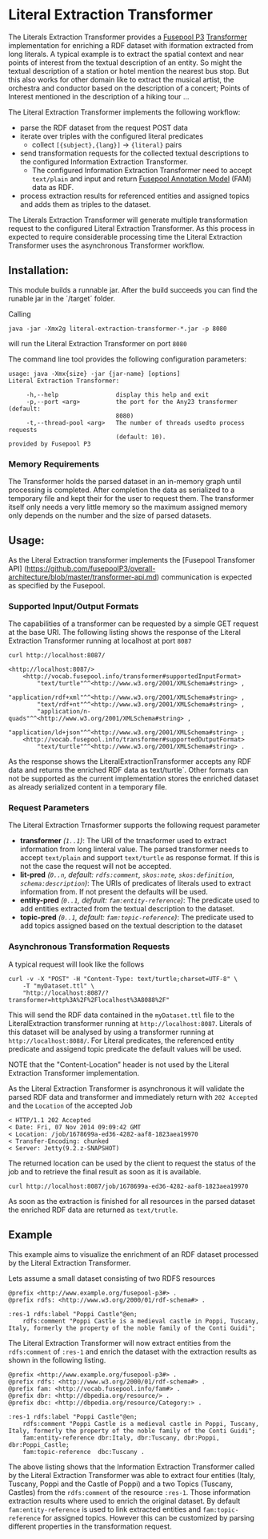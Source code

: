 # Literal Extraction Transformer

The Literals Extraction Transformer provides a [Fusepool P3](http://p3.fusepool.eu/) 
[Transformer](https://github.com/fusepoolP3/overall-architecture/blob/master/transformer-api.md) 
implementation for enriching a RDF dataset with iformation extracted from long
literals. A typical example is to extract the spatial context and near points of
interest from the textual description of an entity. So might the textual description
of a station or hotel mention the nearest bus stop. But this also works for other
domain like to extract the musical artist, the orchestra and conductor based
on the description of a concert; Points of Interest mentioned in the description
of a hiking tour ...

The Literal Extraction Transformer implements the following workflow:

* parse the RDF dataset from the request POST data
* iterate over triples with the configured literal predicates
    * collect `[{subject},{lang}]` -> `{literal}` pairs
* send transformation requests for the collected textual descriptions to the 
configured Information Extraction Transformer.
    * The configured Information Extraction Transformer need to accept `text/plain` 
    and input and return [Fusepool Annotation Model](https://github.com/fusepoolP3/overall-architecture/blob/master/wp3/fp-anno-model/fp-anno-model.md) 
    (FAM) data as RDF.
* process extraction results for referenced entities and assigned topics and adds
them as triples to the dataset.

The Literals Extraction Transformer will generate multiple transformation
request to the configured Literal Extraction Transformer. As this process in 
expected to require considerable processing time the Literal Extraction Transformer 
uses the asynchronous Transformer workflow.

Installation:
-----

This module builds a runnable jar. After the build succeeds you can find the
runable jar in the ´/target´ folder.

Calling

    java -jar -Xmx2g literal-extraction-transformer-*.jar -p 8080

will run the Literal Extraction Transformer on port `8080`

The command line tool provides the following configuration parameters:

    usage: java -Xmx{size} -jar {jar-name} [options]
    Literal Extraction Transformer:

         -h,--help                display this help and exit
         -p,--port <arg>          the port for the Any23 transformer (default:
                                  8080)
         -t,--thread-pool <arg>   The number of threads usedto process requests
                                  (default: 10).
    provided by Fusepool P3

### Memory Requirements

The Transformer holds the parsed dataset in an in-memory graph until processing is completed. After completion the data as serialized to a temporary file and kept their for the user to request them. The transformer itself only needs a very little memory so the maximum assigned memory only depends on the number and the size of parsed datasets.

Usage:
-----

As the Literal Extraction transformer implements the [Fusepool Transfomer API]
(https://github.com/fusepoolP3/overall-architecture/blob/master/transformer-api.md) 
communication is expected as specified by the Fusepool.

### Supported Input/Output Formats

The capabilities of a transformer can be requested by a simple GET request at 
the base URI. The following listing shows the response of the Literal Extraction
Transformer running at localhost at port `8087`

    curl http://localhost:8087/

    <http://localhost:8087/>
        <http://vocab.fusepool.info/transformer#supportedInputFormat>
            "text/turtle"^^<http://www.w3.org/2001/XMLSchema#string> , 
            "application/rdf+xml"^^<http://www.w3.org/2001/XMLSchema#string> , 
            "text/rdf+nt"^^<http://www.w3.org/2001/XMLSchema#string> , 
            "application/n-quads"^^<http://www.w3.org/2001/XMLSchema#string> , 
            "application/ld+json"^^<http://www.w3.org/2001/XMLSchema#string> ;
        <http://vocab.fusepool.info/transformer#supportedOutputFormat>
            "text/turtle"^^<http://www.w3.org/2001/XMLSchema#string> .

As the response shows the LiteralExtractionTransformer accepts any RDF data and
returns the enriched RDF data as text/turtle`. Other formats can not be supported
as the current implementation stores the enriched dataset as already serialized
content in a temporary file.

### Request Parameters

The Literal Extraction Trnasformer supports the following request parameter

* __transformer__ _(`1..1`)_: The URI of the trnasformer used to extract information from
long linteral value. The parsed transformer needs to accept `text/plain` and 
support `text/turtle` as response format. If this is not the case the request
will not be accepted.
* __lit-pred__ _(`0..n`, default: `rdfs:comment`, `skos:note`, `skos:definition`, 
`schema:description`)_: The URIs of predicates of literals used to extract
information from. If not present the defaults will be used.
* __entity-pred__ _(`0..1`, default: `fam:entity-reference`)_: The predicate used
to add entities extracted from the textual description to the dataset.
* __topic-pred__ _(`0..1`, default: `fam:topic-reference`)_: The predicate used
to add topics assigned based on the textual description to the dataset 

### Asynchronous Transformation Requests

A typical request will look like the follows

    curl -v -X "POST" -H "Content-Type: text/turtle;charset=UTF-8" \
        -T "myDataset.ttl" \
        "http://localhost:8087/?transformer=http%3A%2F%2Flocalhost%3A8088%2F"

This will send the RDF data contained in the `myDataset.ttl` file to the 
LiteralExtraction transformer running at `http://localhost:8087`. Literals of
this dataset will be analysed by using a transformer running at 
`http://localhost:8088/`. For Literal predicates, the referenced entity predicate
and assigend topic predicate the default values will be used.

NOTE that the "Content-Location" header is not used by the Literal Extraction
Transformer implementation.

As the Literal Extraction Transformer is asynchronous it will validate the
parsed RDF data and transformer and immediately return with `202 Accepted`
and the `Location` of the accepted Job

    < HTTP/1.1 202 Accepted
    < Date: Fri, 07 Nov 2014 09:09:42 GMT
    < Location: /job/1678699a-ed36-4282-aaf8-1823aea19970
    < Transfer-Encoding: chunked
    < Server: Jetty(9.2.z-SNAPSHOT)

The returned location can be used by the client to request the status of the job and
to retrieve the final result as soon as it is available. 

    curl http://localhost:8087/job/1678699a-ed36-4282-aaf8-1823aea19970

As soon as the extraction is finished for all resources in the parsed dataset the
enriched RDF data are returned as `text/trutle`.

Example
-------

This example aims to visualize the enrichment of an RDF dataset processed by the Literal Extraction Transformer.

Lets assume a small dataset consisting of two RDFS resources

    @prefix <http://www.example.org/fusepool-p3#> .
    @prefix rdfs: <http://www.w3.org/2000/01/rdf-schema#> .
    
    :res-1 rdfs:label "Poppi Castle"@en;
        rdfs:comment "Poppi Castle is a medieval castle in Poppi, Tuscany, Italy, formerly the property of the noble family of the Conti Guidi";

The Literal Extraction Transformer will now extract entities from the `rdfs:comment` of `:res-1` and enrich the dataset with the extraction results as shown in the following listing.

    @prefix <http://www.example.org/fusepool-p3#> .
    @prefix rdfs: <http://www.w3.org/2000/01/rdf-schema#> .
    @prefix fam: <http://vocab.fusepool.info/fam#> .
    @prefix dbr: <http://dbpedia.org/resource/> .
    @prefix dbc: <http://dbpedia.org/resource/Category:> .    

    :res-1 rdfs:label "Poppi Castle"@en;
        rdfs:comment "Poppi Castle is a medieval castle in Poppi, Tuscany, Italy, formerly the property of the noble family of the Conti Guidi";
        fam:entity-reference dbr:Italy, dbr:Tuscany, dbr:Poppi, dbr:Poppi_Castle;
        fam:topic-reference  dbc:Tuscany .

The above listing shows that the Information Extraction Transformer called by the Literal Extraction Transformer was able to extract four entities (Italy, Tuscany, Poppi and the Castle of Poppi) and a two Topics (Tuscany, Castles) from the `rdfs:comment` of the resource `:res-1`. Those information extraction results where used to enrich the original dataset. By default `fam:entity-reference` is used to link extracted entities and `fam:topic-reference` for assigned topics. However this can be customized by parsing different properties in the transformation request.

    
    

